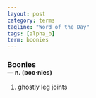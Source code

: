 ```yaml
---
layout: post
category: terms
tagline: "Word of the Day"
tags: [alpha_b]
term: boonies
---
```


<h3>Boonies<br/> <small>&mdash; n. (boo<span>&middot;</span>nies)</small></h3>
<p><ol>
<li>ghostly leg joints</li>
</ol></p>
